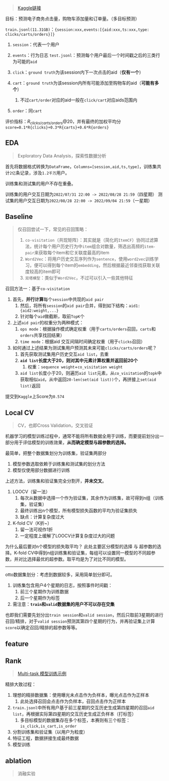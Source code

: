 > [Kaggle链接](https://www.kaggle.com/competitions/otto-recommender-system/overview)

目标：预测电子商务点击量，购物车添加量和订单量。（多目标预测）

`train.jsonl(11.31GB)`：`{session:xxx,events:[{aid:xxx,ts:xxx,type: clicks/carts/orders}]}`
1. `session`：代表一个用户
2. `events`：行为日志
`test.jsonl`：预测每个用户最后一个时间戳之后的三类行为可能的`aid`

1. `click`：`ground truth`为该session内下一次点击的aid（**仅有一个**）
2. `cart`：`ground truth`为该session内所有可能添加至购物车的aid（**可能有多个**）
	1. 不过`cart/order`对应的aid一般在`click/cart`对应aids范围内
3. `order`：同`cart`

评价指标：$R_{clicks/carts/orders}@20$，并有最终的加权平均分`score=0.1*R{clicks}+0.3*R{carts}+0.6*R{orders}`

## EDA
> Exploratory Data Analysis，探索性数据分析

首先将数据格式转换为`DataFrame`，`Columns=[session,aid,ts,type]`，训练集共计`2亿`条记录，涉及`1.2千万`用户。

训练集和测试集的用户不存在重叠。

训练集的用户交互日期为`2022/07/31 22:00 -> 2022/08/28 21:59`（四星期）
测试集的用户交互日期为`2022/08/28 22:00 -> 2022/09/04 21:59`（一星期）


## Baseline
> 仅召回尝试一下，常见的召回策略：
> 1. `co-visitation`（共现矩阵）：其实就是（简化的`ItemCF`）协同过滤算法，统计每个用户历史行为中`item`组合对数量，筛选出高频的`item-pair`来获取每个item和它关联度最高的item
> 2. `Word2Vec`：将用户历史交互序列作为`sentence`，使用`word2vec`训练学习，便可以得到每个item的`embedding`，然后根据最近邻查找获取关联度较高的item即可
> 3. `双塔模型`：类似于`Word2Vec`，不过可以引入一些其他特征


召回方法一：基于`co-visitation`
1. 首先，**并行计算**每个`session`中共现的`aid pair`
	1. 然后，将所有`session`的`aid pair`合并，得到如下结构：`aid1:{aid2:weight,...}`
	2. 针对每个`aid`做截断，取前`TopK`个
2. 上述`aid pair`的权重分为两种模式：
	1. `ops mode`：根据操作模式确定权重（用于`carts/orders`召回，`carts`和`orders`共享找回结果）
	2. `time mode`：根据aid 交互间隔时间确定权重（用于`clicks`召回）
3. 如何通过上述结果为测试集用户预测其未来可能`clicks/carts/orders`呢？
	1. 首先获取测试集用户历史交互`aid list`，去重
	2. **`aid list`长度大于20，则对其中元素计算权重并返回前20个**
		1. 权重：`sequence weight`+`co_visitation weight`
	3. `aid list`长度小于20，则遍历`aid list`元素，从`co_visitation`的`topk`中获取相似`aid`，从中返回`20-len(set(aid list))`个，再拼接上`set(aid list)`返回

提交到`Kaggle`上Score为`0.574`

## Local CV
> CV，也即Cross Validation，交叉验证

机器学习的模型训练过程中，通常不能将所有数据全用于训练，而要提前划分出一部分用于评估模型的训练效果，**从而确定模型与超参数的选择。**

最简单，把整个数据集划分为训练集，验证集两部分
1. 模型参数选取依赖于训练集和测试集的划分方法
2. 模型仅使用部分数据进行训练

上述方法，训练集和验证集完全分割开，**并未交叉**。

1. LOOCV（留一法）
	1. 每次从数据中选择一个作为验证集，其余作为训练集，故可得到n组（训练集，验证集）
	2. 最终训练出n个模型，所有模型损失函数的平均为验证集损失
	3. 缺点：计算复杂度过大
2. K-fold CV（K折~）
	1. 留一法可视作1折
	2. 一定程度上缓解了LOOCV计算复杂度过大的问题

为什么最后要对n个模型的损失取平均？
此处主要区分模型的选择 与 超参数的选择。K-fold CV中得到n组训练集和验证集，每组可以设置同一模型的不同超参数，并对比选择最优的超参数。取平均是为了对比不同的模型。

---
otto数据集划分：考虑到数据较多，采用简单划分即可。
1. 训练集包含用户4个星期的日志，按照事件时间戳：
	1. 前三个星期作为训练数据
	2. 后一个星期作为标签
2. 需注意：**`train`和`valid`数据集的用户不可以存在交集**

也即我们需要先划分出`train session`和`valid session`，然后只取前3星期的进行召回/精排，对于`valid session`预测其第四个星期的行为，并再验证集上计算`score`以确定召回/精排的超参数等等。

## feature

## Rank
> [Multi-task 模型训练示例](https://github.com/datawhalechina/torch-rechub/blob/main/tutorials/Multi_Task.ipynb)

精排大致过程：
1. 理想的精排数据集：使用曝光未点击作为负样本，曝光点击作为正样本
	1. 此处选择召回会点击作为负样本，召回点击作为正样本
2. `train.jsonl`中所有用户基于前三星期的交互历史生成第四星期的召回`aid list`，再根据实际第四星期的交互历史生成正负样本（打标签）
	1. 多目标模型的数据集存在多个标签，本赛则有三个标签：`is_click,is_cart,is_order`
3. 分割训练集和验证集（以用户为粒度）
4. 特征工程，数据拼接生成最终数据
5. 模型训练

## ablation
> 消融实验